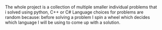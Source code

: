 The whole project is a collection of multiple smaller individual problems that i solved using python, C++ or C#
Language choices for problems are random because: before solving a problem I spin a wheel which decides 
which language I will be using to come up with a solution.
